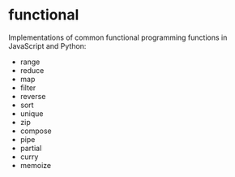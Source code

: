 # functional

Implementations of common functional programming functions in JavaScript and
Python:

* range
* reduce
* map
* filter
* reverse
* sort
* unique
* zip
* compose
* pipe
* partial
* curry
* memoize
